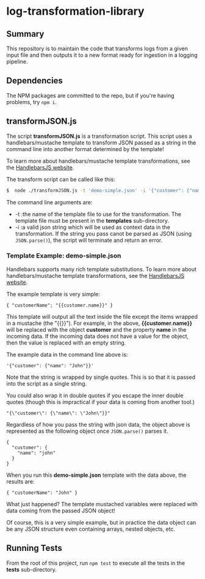 # log-transformation-library

## Summary

This repository is to maintain the code that transforms logs from a given input file and then outputs it to a new format ready for ingestion in a logging pipeline.

## Dependencies

The NPM packages are committed to the repo, but if you're having problems, try `npm i`.

## transformJSON.js

The script **transformJSON.js** is a transformation script. This script uses a handlebars/mustache template to 
transform JSON passed as a string in the command line into another format determined by the template!

To learn more about handlebars/mustache template transformations, see the [HandlebarsJS website](https://handlebarsjs.com/guide/).

The transform script can be called like this:

```bash
$  node ./transformJSON.js -t 'demo-simple.json' -i '{"customer": {"name": "John"}}'
```

The command line arguments are:
- -t :the name of the template file to use for the transformation. The template file must be present in the **templates** sub-directory.
- -i :a valid json string which will be used as context data in the transformation. If the string you pass canot be parsed as JSON (using `JSON.parse()`), the script will terminate and return an error.

### Template Example: demo-simple.json

Handlebars supports many rich template substitutions. To learn more about handlebars/mustache template transformations, see the [HandlebarsJS website](https://handlebarsjs.com/guide/).

The example template is very simple:

```
{ "customerName": "{{customer.name}}" }
```

This template will output all the text inside the file except the items wrapped in a mustache (the "{{}}"). For example,
in the above, **{{customer.name}}** will be replaced with the object **customer** and the property **name** in the incoming data. 
If the incoming data does not have a value for the object, then the value is replaced with an empty string.

The example data in the command line above is:
```
'{"customer": {"name": "John"}}'
```

Note that the string is wrapped by single quotes. This is so that it is passed into the script as a single string.

You could also wrap it in double quotes if you escape the inner double quotes (though this is impractical if your data is coming from another tool.)
```
"{\"customer\": {\"name\": \"John\"}}"
```

Regardless of how you pass the string with json data, the object above is represented as the following object once `JSON.parse()` parses it.

```
{
  "customer": {
    "name": "john"
  }
}
```

When you run this **demo-simple.json** template with the data above, the results are:
```
{ "customerName": "John" }
```

What just happened? The template mustached variables were replaced with data coming from the passed JSON object!

Of course, this is a very simple example, but in practice the data object can be any JSON structure even containing arrays, 
nested objects, etc.

## Running Tests

From the root of this project, run `npm test` to execute all the tests in the **tests** sub-directory.